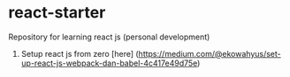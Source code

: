 # react-starter

Repository for learning react js (personal development)

1. Setup react js from zero [here] (https://medium.com/@ekowahyus/set-up-react-js-webpack-dan-babel-4c417e49d75e)